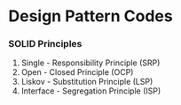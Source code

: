 # Design Pattern Codes

### SOLID Principles

1. Single - Responsibility Principle (SRP)
2. Open - Closed Principle (OCP)
3. Liskov - Substitution Principle (LSP)
4. Interface - Segregation Principle (ISP)
